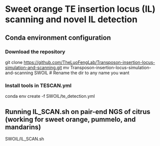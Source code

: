 # Sweet orange TE insertion locus (IL) scanning and novel IL detection

## Conda environment configuration
### Download the repository
git clone https://github.com/TheLuoFengLab/Transposon-insertion-locus-simulation-and-scanning.git
mv Transposon-insertion-locus-simulation-and-scanning SWOIL  # Rename the dir to any name you want

### Install tools in TESCAN.yml
conda env create -f SWOIL/te_detection.yml

## Running IL_SCAN.sh on pair-end NGS of citrus (working for sweet orange, pummelo, and mandarins)
SWOIL/IL_SCAN.sh 



